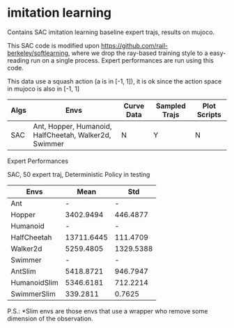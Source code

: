 # imitation learning

Contains SAC imitation learning baseline expert trajs, results on mujoco.

This SAC code is modified upon https://github.com/rail-berkeley/softlearning, where we drop the ray-based training style to a easy-reading run on a single process. Expert performances are run using this code.

This data use a squash action (a is in [-1, 1]), it is ok since the action space in mujoco is also in [-1, 1]


|  Algs   | Envs  | Curve Data | Sampled Trajs | Plot Scripts |
|  ----  | ----  | ----  | ----  | ----  |
| SAC  | Ant, Hopper, Humanoid, HalfCheetah, Walker2d, Swimmer | N | Y | N

Expert Performances

SAC, 50 expert traj, Deterministic Policy in testing

| Envs | Mean | Std
| ----  | ----  | ----  |
| Ant | - | - |
| Hopper | 3402.9494 | 446.4877 |
| Humanoid | - | - |
| HalfCheetah | 13711.6445 | 111.4709 |
| Walker2d | 5259.4805 | 1329.5388 |
| Swimmer | - | - |
| AntSlim | 5418.8721 | 946.7947 |
| HumanoidSlim | 5346.6181 | 712.2214 |
| SwimmerSlim | 339.2811 | 0.7625 |

P.S.: *Slim envs are those envs that use a wrapper who remove some dimension of the observation.
